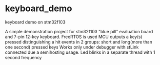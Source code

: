 # keyboard_demo
keyboard demo on stm32f103 


A simple demonstration project for stm32f103 "blue pill" evaluation board and 7-pin 12-key keyboard. FreeRTOS is used 
MCU outputs a key(s) pressed  distinguishing a hit events in 2 groups: short and long(more than one second) pressed keys
Works only under debugger with stLink connected due a semihosting usage.
Led blinks in a separate thread with 1 second frequency
